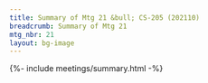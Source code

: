 ```yaml
---
title: Summary of Mtg 21 &bull; CS-205 (202110)
breadcrumb: Summary of Mtg 21
mtg_nbr: 21
layout: bg-image
---
```

 
{%- include meetings/summary.html -%}
